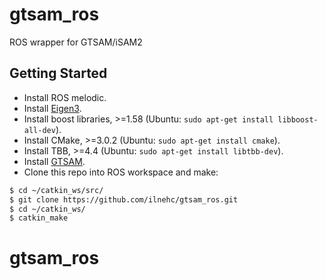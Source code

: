 # gtsam_ros
ROS wrapper for GTSAM/iSAM2

## Getting Started
- Install ROS melodic.
- Install [Eigen3](http://eigen.tuxfamily.org/index.php?title=Main_Page).
- Install boost libraries, >=1.58 (Ubuntu: `sudo apt-get install libboost-all-dev`).
- Install CMake, >=3.0.2 (Ubuntu: `sudo apt-get install cmake`).
- Install TBB, >=4.4 (Ubuntu: `sudo apt-get install libtbb-dev`).
- Install [GTSAM](https://github.com/borglab/gtsam).
- Clone this repo into ROS workspace and make:
```bash
$ cd ~/catkin_ws/src/
$ git clone https://github.com/ilnehc/gtsam_ros.git
$ cd ~/catkin_ws/
$ catkin_make
```

# gtsam_ros
